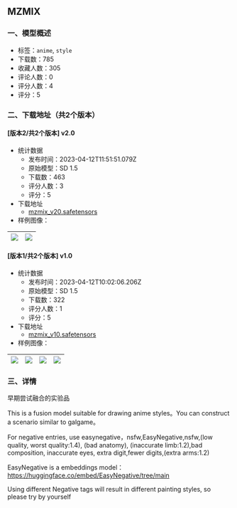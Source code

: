 ## MZMIX
### 一、模型概述

- 标签：`anime`, `style`
- 下载数：785
- 收藏人数：305
- 评论人数：0
- 评分人数：4
- 评分：5

### 二、下载地址（共2个版本）

#### [版本2/共2个版本] v2.0

- 统计数据
  - 发布时间：2023-04-12T11:51:51.079Z
  - 原始模型：SD 1.5
  - 下载数：463
  - 评分人数：3
  - 评分：5
- 下载地址
  - [mzmix_v20.safetensors](https://civitai.com/api/download/models/43552)
- 样例图像：

| <img src="https://image.civitai.com/xG1nkqKTMzGDvpLrqFT7WA/d5b8bed7-8a19-409d-d698-c948e5a00a00/width=450/476931.jpeg" /> | <img src="https://image.civitai.com/xG1nkqKTMzGDvpLrqFT7WA/e22d617f-5b27-4c15-d55b-c4311f31de00/width=450/476932.jpeg" /> |
| ---- | ---- |

#### [版本1/共2个版本] v1.0

- 统计数据
  - 发布时间：2023-04-12T10:02:06.206Z
  - 原始模型：SD 1.5
  - 下载数：322
  - 评分人数：1
  - 评分：5
- 下载地址
  - [mzmix_v10.safetensors](https://civitai.com/api/download/models/37819)
- 样例图像：

| <img src="https://image.civitai.com/xG1nkqKTMzGDvpLrqFT7WA/67b25ed1-f106-4a0e-e2d7-1737b99de500/width=450/418109.jpeg" /> | <img src="https://image.civitai.com/xG1nkqKTMzGDvpLrqFT7WA/27b83b58-2362-4bcf-bad0-faa92567f000/width=450/418110.jpeg" /> | <img src="https://image.civitai.com/xG1nkqKTMzGDvpLrqFT7WA/52668548-9f24-4456-e93b-7677e8034c00/width=450/418111.jpeg" /> | <img src="https://image.civitai.com/xG1nkqKTMzGDvpLrqFT7WA/08bc0a96-9c0f-43f9-3977-a80bff226e00/width=450/418112.jpeg" /> |
| ---- | ---- | ---- | ---- |


### 三、详情
<p>早期尝试融合的实验品</p><p>This is a fusion model suitable for drawing anime styles。You can construct a scenario similar to galgame。</p><p>For negative entries, use easynegative，nsfw,EasyNegative,nsfw,(low quality, worst quality:1.4), (bad anatomy), (inaccurate limb:1.2),bad composition, inaccurate eyes, extra digit,fewer digits,(extra arms:1.2)</p><p>EasyNegative is a embeddings model：<a target="_blank" rel="ugc" href="https://huggingface.co/embed/EasyNegative/tree/main">https://huggingface.co/embed/EasyNegative/tree/main</a></p><p>Using different Negative tags will result in different painting styles, so please try by yourself</p>